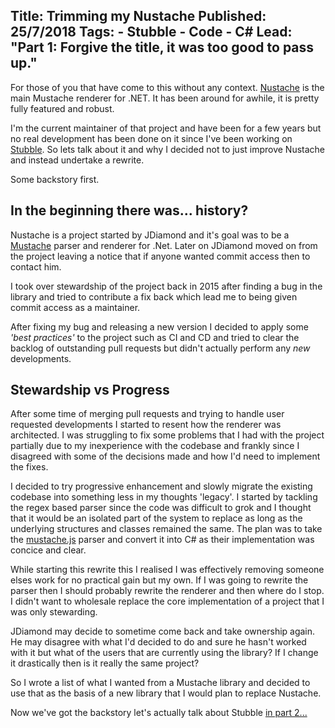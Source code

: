 Title: Trimming my Nustache
Published: 25/7/2018
Tags: 
    - Stubble 
    - Code 
    - C#
Lead: "Part 1: Forgive the title, it was too good to pass up."
---

For those of you that have come to this without any context.
[Nustache](https://github.com/jdiamond/nustache) is the main Mustache renderer for .NET. 
It has been around for awhile, it is pretty fully featured and robust.

I'm the current maintainer of that project and have been for a few years but no real development has been done on it since I've been working on [Stubble](https://github.com/stubbleorg/stubble).
So lets talk about it and why I decided not to just improve Nustache and instead undertake a rewrite.

Some backstory first.

## In the beginning there was... history?

Nustache is a project started by JDiamond and it's goal was to be a [Mustache](https://mustache.github.io/) parser and renderer for .Net.
Later on JDiamond moved on from the project leaving a notice that if anyone wanted commit access then to contact him.

I took over stewardship of the project back in 2015 after finding a bug in the library and tried to contribute a fix back which lead me to being given commit access as a maintainer.

After fixing my bug and releasing a new version I decided to apply some *'best practices'* to the project such as CI and CD and tried to clear the backlog of outstanding pull requests but didn't actually perform any *new* developments.

## Stewardship vs Progress

After some time of merging pull requests and trying to handle user requested developments I started to resent how the renderer was architected.
I was struggling to fix some problems that I had with the project partially due to my inexperience with the codebase and frankly since I disagreed with some of the decisions made and how I'd need to implement the fixes.

I decided to try progressive enhancement and slowly migrate the existing codebase into something less in my thoughts 'legacy'.
I started by tackling the regex based parser since the code was difficult to grok and I thought that it would be an isolated part of the system to replace as long as the underlying structures and classes remained the same.
The plan was to take the [mustache.js](https://github.com/janl/mustache.js) parser and convert it into C# as their implementation was concice and clear.

While starting this rewrite this I realised I was effectively removing someone elses work for no practical gain but my own.
If I was going to rewrite the parser then I should probably rewrite the renderer and then where do I stop.
I didn't want to wholesale replace the core implementation of a project that I was only stewarding.

JDiamond may decide to sometime come back and take ownership again. He may disagree with what I'd decided to do and sure he hasn't worked with it but what of the users that are currently using the library? If I change it drastically then is it really the same project?

So I wrote a list of what I wanted from a Mustache library and decided to use that as the basis of a new library that I would plan to replace Nustache.

Now we've got the backstory let's actually talk about Stubble [in part 2...](trimming-my-nustache-part-2)